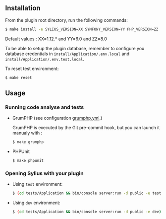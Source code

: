 ## Installation

From the plugin root directory, run the following commands:

```bash
$ make install -e SYLIUS_VERSION=XX SYMFONY_VERSION=YY PHP_VERSION=ZZ
```

Default values : XX=1.12.* and YY=6.0 and ZZ=8.0

To be able to setup the plugin database, remember to configure you database credentials
in `install/Application/.env.local` and `install/Application/.env.test.local`.

To reset test environment:
```bash
$ make reset
```

## Usage

### Running code analyse and tests

- GrumPHP (see configuration [grumphp.yml](grumphp.yml).)

  GrumPHP is executed by the Git pre-commit hook, but you can launch it manualy with :

  ```bash
  $ make grumphp
  ```

- PHPUnit

  ```bash
  $ make phpunit
  ```

### Opening Sylius with your plugin

- Using `test` environment:

    ```bash
    $ (cd tests/Application && bin/console server:run -d public -e test)
    ```

- Using `dev` environment:

    ```bash
    $ (cd tests/Application && bin/console server:run -d public -e dev)
    ```
